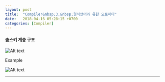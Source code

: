 ```yaml
---
layout: post
title:  "Compiler&nbsp;3.&nbsp;형식언어와 유한 오토마타"
date:   2018-04-16 05:28:15 +0700
categories: [Compiler]
---
```


#### 촘스키 계층 구조

![Alt text](http://leesangwon0114.github.io/static/img/Compiler/3.1.PNG)

Example

![Alt text](http://leesangwon0114.github.io/static/img/Compiler/3.2.PNG)

---

